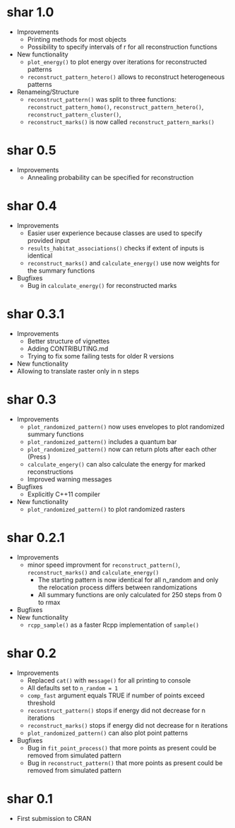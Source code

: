 # shar 1.0
* Improvements
  * Printing methods for most objects
  * Possibility to specify intervals of r for all reconstruction functions
* New functionality
  * `plot_energy()` to plot energy over iterations for reconstructed patterns
  * `reconstruct_pattern_hetero()` allows to reconstruct heterogeneous patterns
* Renameing/Structure
  * `reconstruct_pattern()` was split to three functions: `reconstruct_pattern_homo()`, `reconstruct_pattern_hetero()`, `reconstruct_pattern_cluster()`,
  * `reconstruct_marks()` is now called `reconstruct_pattern_marks()`

# shar 0.5
* Improvements
  * Annealing probability can be specified for reconstruction

# shar 0.4
* Improvements
  * Easier user experience because classes are used to specify provided input
  * `results_habitat_associations()` checks if extent of inputs is identical
  * `reconstruct_marks()` and `calculate_energy()` use now weights for the summary functions
* Bugfixes
  * Bug in `calculate_energy()` for reconstructed marks

# shar 0.3.1
* Improvements
  * Better structure of vignettes
  * Adding CONTRIBUTING.md
  * Trying to fix some failing tests for older R versions
 * New functionality
  * Allowing to translate raster only in n steps

# shar 0.3
* Improvements
  * `plot_randomized_pattern()` now uses envelopes to plot randomized summary functions
  * `plot_randomized_pattern()` includes a quantum bar
  * `plot_randomized_pattern()` now can return plots after each other (Press <Enter>)
  * `calculate_engery()` can also calculate the energy for marked reconstructions
  * Improved warning messages
* Bugfixes
  * Explicitly C++11 compiler
* New functionality
  * `plot_randomized_pattern()` to plot randomized rasters

# shar 0.2.1
* Improvements
  * minor speed improvment for `reconstruct_pattern()`, `reconstruct_marks()` and `calculate_energy()`
    * The starting pattern is now identical for all n_random and only the relocation process differs between randomizations
    * All summary functions are only calculated for 250 steps from 0 to rmax
* Bugfixes
* New functionality
  * `rcpp_sample()` as a faster Rcpp implementation of `sample()`

# shar 0.2
* Improvements
  * Replaced `cat()` with `message()` for all printing to console
  * All defaults set  to `n_random = 1`
  * `comp_fast` argument equals TRUE if number of points exceed threshold
  * `reconstruct_pattern()` stops if energy did not decrease for n iterations
  * `reconstruct_marks()` stops if energy did not decrease for n iterations
  * `plot_randomized_pattern()` can also plot point patterns
* Bugfixes
  * Bug in `fit_point_process()` that more points as present could be removed from simulated pattern
  * Bug in `reconstruct_pattern()` that more points as present could be removed from simulated pattern

# shar 0.1
* First submission to CRAN
